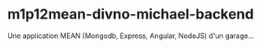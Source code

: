 # m1p12mean-divno-michael-backend
Une application MEAN (Mongodb, Express, Angular, NodeJS) d'un garage...
